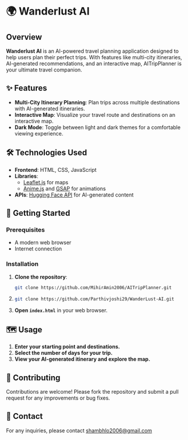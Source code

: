 # 🌍 Wanderlust AI

## Overview

**Wanderlust AI** is an AI-powered travel planning application designed to help users plan their perfect trips. With features like multi-city itineraries, AI-generated recommendations, and an interactive map, AITripPlanner is your ultimate travel companion.

## ✨ Features

- **Multi-City Itinerary Planning**: Plan trips across multiple destinations with AI-generated itineraries.
- **Interactive Map**: Visualize your travel route and destinations on an interactive map.
- **Dark Mode**: Toggle between light and dark themes for a comfortable viewing experience.

## 🛠️ Technologies Used

- **Frontend**: HTML, CSS, JavaScript
- **Libraries**: 
  - [Leaflet.js](https://leafletjs.com/) for maps
  - [Anime.js](https://animejs.com/) and [GSAP](https://greensock.com/gsap/) for animations
- **APIs**: [Hugging Face API](https://huggingface.co/) for AI-generated content

## 🚀 Getting Started

### Prerequisites

- A modern web browser
- Internet connection

### Installation

1. **Clone the repository**:
   ```bash
   git clone https://github.com/MihirAmin2006/AITripPlanner.git
   ```
2. ```bash
   git clone https://github.com/Parthivjoshi29/WanderLust-AI.git
   ```
   
2. **Open `index.html`** in your web browser.

## 🗺️ Usage

1. **Enter your starting point and destinations.**
2. **Select the number of days for your trip.**
3. **View your AI-generated itinerary and explore the map.**

## 🤝 Contributing

Contributions are welcome! Please fork the repository and submit a pull request for any improvements or bug fixes.


## 📧 Contact

For any inquiries, please contact shambhlo2006@gmail.com
